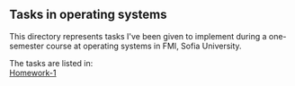 ## Tasks in operating systems ##
This directory represents tasks I've been given to implement during a one-semester course at operating systems in FMI, Sofia University.<br/>

The tasks are listed in:<br/>
[Homework-1](./hw-1)
